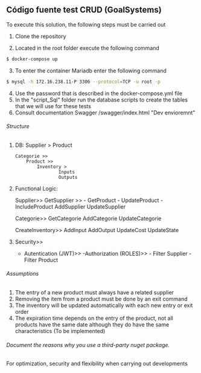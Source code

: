 ## Código fuente test CRUD (GoalSystems)

To execute this solution, the following steps must be carried out

1. Clone the repository

2. Located in the root folder execute the following command

```bash
$ docker-compose up
```
3. To enter the container Mariadb enter the following command

```bash
$ mysql -h 172.16.238.11-P 3306 --protocol=TCP -u root -p
```
4. Use the password that is described in the docker-compose.yml file
5. In the "script_Sql" folder run the database scripts to create the tables that we will use for these tests
6. Consult documentation Swagger /swagger/index.html "Dev envioremnt"


###### Structure 

1.  DB:
        Supplier >
            Product
        
        Categorie >>
            Product >>
                Inventory >
                        Inputs
                        Outputs
                
2. Functional Logic:

    Supplier>>
        GetSupplier >>
            - GetProduct
            - UpdateProduct
            - IncludeProduct
        AddSupplier
        UpdateSupplier

    Categorie>>
        GetCategorie
        AddCategorie
        UpdateCategorie

    CreateInventory>>
        AddInput
        AddOutput
        UpdateCost
        UpdateState

3. Security>>
    - Autentication (JWT)>>
        -Authorization (ROLES)>>
            - Filter Supplier
            - Filter Product

###### Assumptions

1. The entry of a new product must always have a related supplier
2. Removing the item from a product must be done by an exit command
3. The inventory will be updated automatically with each new entry or exit order
4. The expiration time depends on the entry of the product, not all products have the same date although they do have the same characteristics (To be implemented)

###### Document the reasons why you use a third-party nuget package.
For optimization, security and flexibility when carrying out developments

        
